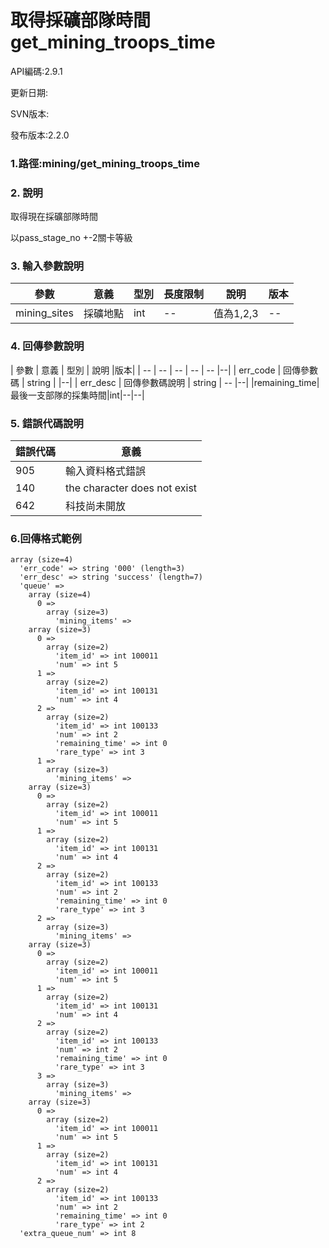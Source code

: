 # 取得採礦部隊時間get_mining_troops_time



API編碼:2.9.1

> 


更新日期:

> 

SVN版本:

> 

發布版本:2.2.0
### 1.路徑:mining/get_mining_troops_time

### 2. 說明
取得現在採礦部隊時間


以pass_stage_no +-2關卡等級

### 3. 輸入參數說明


| 參數 | 意義 | 型別 | 長度限制 | 說明 |版本|
| -- | -- | -- | -- | -- | -- |
|mining_sites|採礦地點|int|--|值為1,2,3|--|


### 4. 回傳參數說明
| 參數 | 意義 | 型別 | 說明 |版本|
| -- | -- | -- | -- | -- |--|
| err_code | 回傳參數碼 | string |  |--|
| err_desc | 回傳參數碼說明 | string | -- |--|
|remaining_time|最後一支部隊的採集時間|int|--|--|




### 5. 錯誤代碼說明
|錯誤代碼|意義|
|--|--|
|905|輸入資料格式錯誤|
|140|the character does not exist|
|642|科技尚未開放|

### 6.回傳格式範例

```
array (size=4)
  'err_code' => string '000' (length=3)
  'err_desc' => string 'success' (length=7)
  'queue' => 
    array (size=4)
      0 => 
        array (size=3)
          'mining_items' => 
    array (size=3)
      0 => 
        array (size=2)
          'item_id' => int 100011
          'num' => int 5
      1 => 
        array (size=2)
          'item_id' => int 100131
          'num' => int 4
      2 => 
        array (size=2)
          'item_id' => int 100133
          'num' => int 2
          'remaining_time' => int 0
          'rare_type' => int 3
      1 => 
        array (size=3)
          'mining_items' => 
    array (size=3)
      0 => 
        array (size=2)
          'item_id' => int 100011
          'num' => int 5
      1 => 
        array (size=2)
          'item_id' => int 100131
          'num' => int 4
      2 => 
        array (size=2)
          'item_id' => int 100133
          'num' => int 2
          'remaining_time' => int 0
          'rare_type' => int 3
      2 => 
        array (size=3)
          'mining_items' => 
    array (size=3)
      0 => 
        array (size=2)
          'item_id' => int 100011
          'num' => int 5
      1 => 
        array (size=2)
          'item_id' => int 100131
          'num' => int 4
      2 => 
        array (size=2)
          'item_id' => int 100133
          'num' => int 2
          'remaining_time' => int 0
          'rare_type' => int 3
      3 => 
        array (size=3)
          'mining_items' => 
    array (size=3)
      0 => 
        array (size=2)
          'item_id' => int 100011
          'num' => int 5
      1 => 
        array (size=2)
          'item_id' => int 100131
          'num' => int 4
      2 => 
        array (size=2)
          'item_id' => int 100133
          'num' => int 2
          'remaining_time' => int 0
          'rare_type' => int 2
  'extra_queue_num' => int 8
 
```

